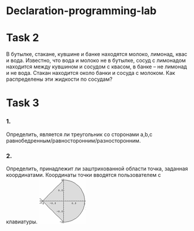# Declaration-programming-lab

# Task 2
В бутылке, стакане, кувшине и банке находятся молоко, лимонад, квас и вода. Известно, что вода и молоко не в бутылке, сосуд с лимонадом находится между кувшином и сосудом с квасом, в банке – не лимонад и не вода. Стакан находится около банки и сосуда с молоком. Как распределены эти жидкости по сосудам?
# Task 3
### 1. 
Определить, является ли треугольник  со сторонами а,b,с равнобедренным/равносторонним/разносторонним.
### 2. 
Определить, принадлежит ли заштрихованной области точка, заданная координатами. Координаты точки вводятся пользователем с клавиатуры.
![Image alt](https://github.com/Liza-Kozlovskaya/Declaration-programming-lab/blob/master/lab3/3.png)
